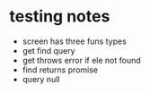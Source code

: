 # testing notes

- screen has three funs types
- get find query
- get throws error if ele not found
- find  returns promise
- query null